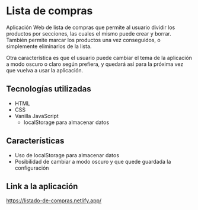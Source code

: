 # Lista de compras

Aplicación Web de lista de compras que permite al usuario dividir los productos por secciones, las cuales el mismo puede crear y borrar. También permite marcar los productos una vez conseguidos, o simplemente eliminarlos de la lista.

Otra característica es que el usuario puede cambiar el tema de la aplicación a modo oscuro o claro según prefiera, y quedará así para la próxima vez que vuelva a usar la aplicación.

## Tecnologías utilizadas
  - HTML
  - CSS
  - Vanilla JavaScript
    - localStorage para almacenar datos

## Características
  - Uso de localStorage para almacenar datos
  - Posibilidad de cambiar a modo oscuro y que quede guardada la configuración

## Link a la aplicación

https://listado-de-compras.netlify.app/